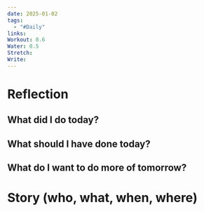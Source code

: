 ```yaml
---
date: 2025-01-02
tags:
  - "#Daily"
links: 
Workout: 0.6
Water: 0.5
Stretch: 
Write:
---
```

# Reflection
## What did I do today?

## What should I have done today?

## What do I want to do more of tomorrow?

# Story (who, what, when, where)

